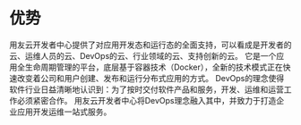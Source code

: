 # 优势

用友云开发者中心提供了对应用开发态和运行态的全面支持，可以看成是开发者的云、运维人员的云、DevOps的云、行业领域的云、支持创新的云。
它是一个应用全生命周期管理的平台，底层基于容器技术（Docker），全新的技术模式正在快速改变着公司和用户创建、发布和运行分布式应用的方式。
DevOps的理念使得软件行业日益清晰地认识到：为了按时交付软件产品和服务，开发、运维和运营工作必须紧密合作。
用友云开发者中心将DevOps理念融入其中，并致力于打造企业应用开发运维一站式服务。
